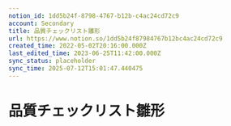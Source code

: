 ```yaml
---
notion_id: 1dd5b24f-8798-4767-b12b-c4ac24cd72c9
account: Secondary
title: 品質チェックリスト雛形
url: https://www.notion.so/1dd5b24f87984767b12bc4ac24cd72c9
created_time: 2022-05-02T20:16:00.000Z
last_edited_time: 2023-06-25T11:42:00.000Z
sync_status: placeholder
sync_time: 2025-07-12T15:01:47.440475
---
```

# 品質チェックリスト雛形
